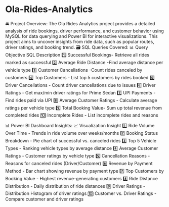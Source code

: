 # Ola-Rides-Analytics
🚘 Project Overview:
The Ola Rides Analytics project provides a detailed analysis of ride bookings, driver performance, and customer behavior using MySQL for data querying and Power BI for interactive visualizations. This project aims to uncover insights from ride data, such as popular routes, driver ratings, and booking trend.
🗃️ SQL Queries Covered:
📊 Query Objective	SQL Description
1️⃣ Successful Bookings-	Retrieve all rides marked as successful
2️⃣ Average Ride Distance	-Find average distance per vehicle type
3️⃣ Customer Cancellations	-Count rides canceled by customers
4️⃣ Top Customers	- List top 5 customers by rides booked
5️⃣ Driver Cancellations -	Count driver cancellations due to issues
6️⃣ Driver Ratings - 	Get max/min driver ratings for Prime Sedan
7️⃣ UPI Payments -	Find rides paid via UPI
8️⃣ Average Customer Ratings - 	Calculate average ratings per vehicle type
9️⃣ Total Booking Value-	Sum up total revenue from completed rides
🔟 Incomplete Rides	- List incomplete rides and reasons



📊 Power BI Dashboard Insights:
📈 Visualization	Insight
1️⃣ Ride Volume Over Time -	Trends in ride volume over weeks/months
2️⃣ Booking Status Breakdown - 	Pie chart of successful vs. canceled rides
3️⃣ Top 5 Vehicle Types -	Ranking vehicle types by average distance
4️⃣ Average Customer Ratings -	Customer ratings by vehicle type
5️⃣ Cancellation Reasons - 	Reasons for canceled rides (Driver/Customer)
6️⃣ Revenue by Payment Method	 - Bar chart showing revenue by payment type
7️⃣ Top Customers by Booking Value	 - Highest revenue-generating customers
8️⃣ Ride Distance Distribution	- Daily distribution of ride distances
9️⃣ Driver Ratings -  Distribution	Histogram of driver ratings
🔟 Customer vs. Driver Ratings	 - Compare customer and driver ratings

